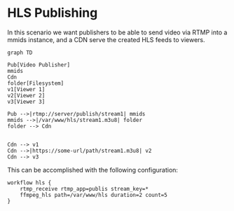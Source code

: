 # HLS Publishing

In this scenario we want publishers to be able to send video via RTMP into a mmids instance, and a CDN serve the created HLS feeds to viewers.

```mermaid
graph TD

Pub[Video Publisher]
mmids
Cdn
folder[Filesystem]
v1[Viewer 1]
v2[Viewer 2]
v3[Viewer 3]

Pub -->|rtmp://server/publish/stream1| mmids
mmids -->|/var/www/hls/stream1.m3u8| folder
folder --> Cdn


Cdn --> v1
Cdn -->|https://some-url/path/stream1.m3u8| v2
Cdn --> v3
```

This can be accomplished with the following configuration:

```
workflow hls {
    rtmp_receive rtmp_app=publis stream_key=*
    ffmpeg_hls path=/var/www/hls duration=2 count=5
}
```
